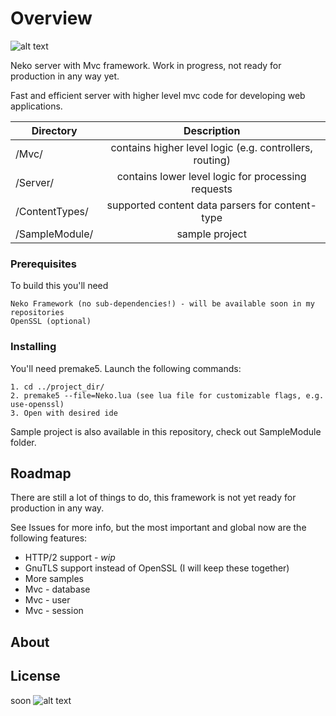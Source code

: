 # Overview

![alt text](https://c.radikal.ru/c25/1807/13/e500422fd6a7.png)

Neko server with Mvc framework. Work in progress, not ready for production in any way yet.

Fast and efficient server with higher level mvc code for developing web applications.

| Directory                  | Description       
| --------------------- |:-----------------------------------------------------------------:|
| /Mvc/                     | contains higher level logic (e.g. controllers, routing)
| /Server/                  | contains lower level logic for processing requests      
| /ContentTypes/        | supported content data parsers for content-type      
| /SampleModule/     | sample project 


### Prerequisites

To build this you'll need

```
Neko Framework (no sub-dependencies!) - will be available soon in my repositories
OpenSSL (optional)
```

### Installing

You'll need premake5. Launch the following commands:

```
1. cd ../project_dir/
2. premake5 --file=Neko.lua (see lua file for customizable flags, e.g. use-openssl)
3. Open with desired ide
```
Sample project is also available in this repository, check out SampleModule folder.

## Roadmap

There are still a lot of things to do, this framework is not yet ready for production in any way.

See Issues for more info, but the most important and global now are the following features:

* HTTP/2 support - *wip* 
* GnuTLS support instead of OpenSSL (I will keep these together)
* More samples
* Mvc - database
* Mvc - user 
* Mvc - session

## About

## License

soon
![alt text](https://d.radikal.ru/d34/1806/1b/a9e011b101ec.png)
